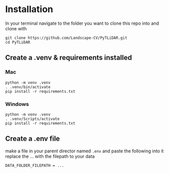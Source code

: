# Installation

In your terminal navigate to the folder you want to clone this repo into and clone with 
```
git clone https://github.com/Landscape-CV/PyTLiDAR.git
cd PyTLiDAR
```
## Create a .venv & requirements installed
### Mac
```
python -m venv .venv
. .venv/bin/activate
pip install -r requirements.txt
```
### Windows
```
python -m venv .venv
. .venv/Scripts/activate
pip install -r requirements.txt

```
## Create a .env file
make a file in your parent director named `.env` and paste the following into it replace the ... with the filepath to your data
```
DATA_FOLDER_FILEPATH = ...
```
